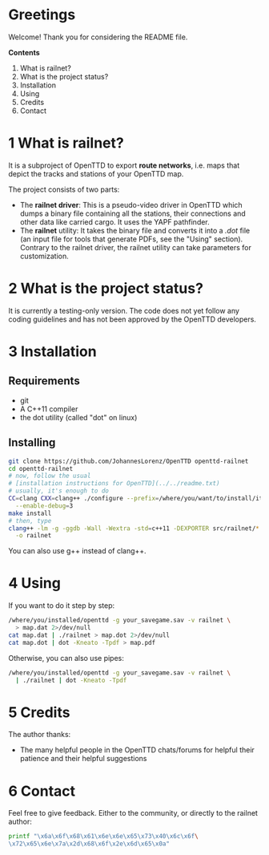 # Greetings
Welcome! Thank you for considering the README file.

**Contents**
  1. What is railnet?
  2. What is the project status?
  3. Installation
  4. Using
  5. Credits
  6. Contact

# 1 What is railnet?
It is a subproject of OpenTTD to export **route networks**, i.e. maps that
depict the tracks and stations of your OpenTTD map.

The project consists of two parts:
  * The **railnet driver**: This is a pseudo-video driver in OpenTTD which dumps
    a binary file containing all the stations, their connections and other
    data like carried cargo. It uses the YAPF pathfinder.
  * The **railnet** utility: It takes the binary file and converts it into a
    *.dot* file (an input file for tools that generate PDFs, see the "Using"
    section). Contrary to the railnet driver, the railnet utility can take
    parameters for customization.

# 2 What is the project status?
It is currently a testing-only version. The code does not yet follow any
coding guidelines and has not been approved by the OpenTTD developers.

# 3 Installation
## Requirements
  * git
  * A C++11 compiler
  * the dot utility (called "dot" on linux)

## Installing
```sh
git clone https://github.com/JohannesLorenz/OpenTTD openttd-railnet
cd openttd-railnet
# now, follow the usual
# [installation instructions for OpenTTD](../../readme.txt)
# usually, it's enough to do
CC=clang CXX=clang++ ./configure --prefix=/where/you/want/to/install/it \
  --enable-debug=3
make install
# then, type
clang++ -lm -g -ggdb -Wall -Wextra -std=c++11 -DEXPORTER src/railnet/*.cpp \
  -o railnet
```
You can also use g++ instead of clang++.

# 4 Using
If you want to do it step by step:
```sh
/where/you/installed/openttd -g your_savegame.sav -v railnet \
  > map.dat 2>/dev/null
cat map.dat | ./railnet > map.dot 2>/dev/null
cat map.dot | dot -Kneato -Tpdf > map.pdf
```
Otherwise, you can also use pipes:
```sh
/where/you/installed/openttd -g your_savegame.sav -v railnet \
  | ./railnet | dot -Kneato -Tpdf
```

# 5 Credits
The author thanks:
  * The many helpful people in the OpenTTD chats/forums for helpful
    their patience and their helpful suggestions

# 6 Contact

Feel free to give feedback. Either to the community, or directly to the
railnet author:

```sh
printf "\x6a\x6f\x68\x61\x6e\x6e\x65\x73\x40\x6c\x6f\
\x72\x65\x6e\x7a\x2d\x68\x6f\x2e\x6d\x65\x0a"
```


